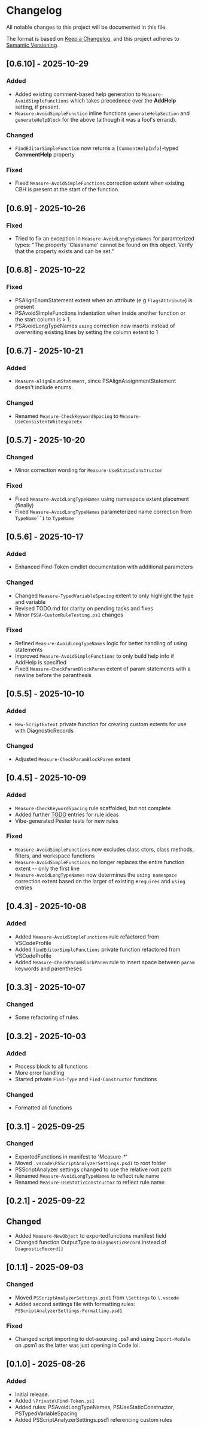 # Changelog

All notable changes to this project will be documented in this file.

The format is based on [Keep a Changelog](https://keepachangelog.com/en/1.0.0/), and this project adheres to [Semantic Versioning](https://semver.org/spec/v2.0.0.html).

## [0.6.10] - 2025-10-29

### Added
- Added existing comment-based help generation to `Measure-AvoidSimpleFunctions` which takes precedence over the **AddHelp** setting, if present.
- `Measure-AvoidSimpleFunction` inline functions `generateHelpSection` and `generateHelpBlock` for the above (although it was a fool's errand).

### Changed
- `FindEditorSimpleFunction` now returns a `[CommentHelpInfo]`-typed **CommentHelp** property

### Fixed
- Fixed `Measure-AvoidSimpleFunctions` correction extent when existing CBH is present at the start of the function.

## [0.6.9] - 2025-10-26

### Fixed
- Tried to fix an exception in `Measure-AvoidLongTypeNames` for paramterized types: "The property 'Classname' cannot be found on this object. Verify that the property exists and can be set."

## [0.6.8] - 2025-10-22

### Fixed
- PSAlignEnumStatement extent when an attribute (e.g `FlagsAttribute`) is present
- PSAvoidSimpleFunctions indentation when inside another function or the start column is > 1.
- PSAvoidLongTypeNames `using` correction now inserts instead of overwriting existing lines by setting the column extent to 1

## [0.6.7] - 2025-10-21

### Added
- `Measure-AlignEnumStatement`, since PSAlignAssignmentStatement doesn't include enums.

### Changed
- Renamed `Measure-CheckKeywordSpacing` to `Measure-UseConsistentWhitespaceEx`

## [0.5.7] - 2025-10-20

### Changed
- Minor correction wording for `Measure-UseStaticConstructor`

### Fixed
- Fixed `Measure-AvoidLongTypeNames` using namespace extent placement (finally)
- Fixed `Measure-AvoidLongTypeNames` parameterized name correction from `TypeName``1` to `TypeName`

## [0.5.6] - 2025-10-17

### Added
- Enhanced Find-Token cmdlet documentation with additional parameters

### Changed
- Changed `Measure-TypedVariableSpacing` extent to only highlight the type and variable
- Revised TODO.md for clarity on pending tasks and fixes
- Minor `PSSA-CustomRuleTesting.ps1` changes

### Fixed
- Refined `Measure-AvoidLongTypeNames` logic for better handling of using statements
- Improved `Measure-AvoidSimpleFunctions` to only build help info if AddHelp is specified
- Fixed `Measure-CheckParamBlockParen` extent of param statements with a newline before the paranthesis

## [0.5.5] - 2025-10-10

### Added
- `New-ScriptExtent` private function for creating custom extents for use with DiagnosticRecords

### Changed
- Adjusted `Measure-CheckParamBlockParen` extent

## [0.4.5] - 2025-10-09

### Added
- `Measure-CheckKeywordSpacing` rule scaffolded, but not complete
- Added further [TODO](TODO.md) entries for rule ideas
- Vibe-generated Pester tests for new rules

### Fixed
- `Measure-AvoidSimpleFunctions` now excludes class ctors, class methods, filters, and workspace functions
- `Measure-AvoidSimpleFunctions` no longer replaces the entire function extent -- only the first line
- `Measure-AvoidLongTypeNames` now determines the `using namespace` correction extent based on the larger of existing `#requires` and `using` entries

## [0.4.3] - 2025-10-08

### Added
- Added `Measure-AvoidSimpleFunctions` rule refactored from VSCodeProfile
- Added `findEditorSimpleFunctions` private function refactored from VSCodeProfile
- Added `Measure-CheckParamBlockParen` rule to insert space between `param` keywords and parentheses

## [0.3.3] - 2025-10-07

### Changed
- Some refactoring of rules

## [0.3.2] - 2025-10-03

### Added
- Process block to all functions
- More error handling
- Started private `Find-Type` and `Find-Constructor` functions

### Changed
- Formatted all functions

## [0.3.1] - 2025-09-25

### Changed
- ExportedFunctions in manifest to 'Measure-*'
- Moved `.vscode\PSScriptAnalyzerSettings.psd1` to root folder
- PSScriptAnalyzer settings changed to use the relative root path
- Renamed `Measure-AvoidLongTypeNames` to reflect rule name
- Renamed `Measure-UseStaticConstructor` to reflect rule name

## [0.2.1] - 2025-09-22

## Changed
- Added `Measure-NewObject` to exportedfunctions manifest field
- Changed function OutputType to `DiagnosticRecord` instead of `DiagnosticRecord[]`

## [0.1.1] - 2025-09-03

### Changed
- Moved `PSScriptAnalyzerSettings.psd1` from `\Settings` to `\.vscode`
- Added second settings file with formatting rules: `PSScriptAnalyzerSettings-Formatting.psd1`

### Fixed
- Changed script importing to dot-sourcing .ps1 and using `Import-Module` on .psm1 as the latter was just opening in Code lol.

## [0.1.0] - 2025-08-26

### Added
- Initial release.
- Added `\Private\Find-Token.ps1`
- Added rules: PSAvoidLongTypeNames, PSUseStaticConstructor, PSTypedVariableSpacing
- Added PSScriptAnalyzerSettings.psd1 referencing custom rules
